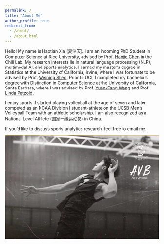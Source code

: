 ```yaml
---
permalink: /
title: "About Me"
author_profile: true
redirect_from: 
  - /about/
  - /about.html
---
```


Hello! My name is Haotian Xia (夏浩天). I am an incoming PhD Student in Computer Science at Rice University, advised by Prof. [Hanjie Chen](https://hanjiechen.github.io/) in the Chili Lab. My research interests lie in natural language processing (NLP), multimodal AI, and sports analytics. I earned my master’s degree in Statistics at the University of California, Irvine, where I was fortunate to be advised by Prof. [Weining Shen](https://faculty.sites.uci.edu/weinings/). Prior to UCI, I completed my bachelor’s degree with Distinction in Computer Science at the University of California, Santa Barbara, where I was advised by Prof. [Yuan-Fang Wang](https://engineering.ucsb.edu/people/yuan-fang-wang) and Prof. [Linda Petzold](https://engineering.ucsb.edu/people/linda-petzold). 

I enjoy sports. I started playing volleyball at the age of seven and later competed as an NCAA Division I student-athlete on the UCSB Men’s Volleyball Team with an athletic scholarship. I am also recognized as a National Level Athlete (国家一级运动员) in China.

If you’d like to discuss sports analytics research, feel free to email me.

 ![voll](/images/voll.png)